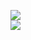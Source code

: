 [![](https://img.shields.io/badge/Made%20With-Github%20Spray-lightgrey.svg?style=for-the-badge&logo=github)](https://github.com/Annihil/github-spray#30258)  
[![](https://i.imgur.com/2DrTn0Z.gif)](https://github.com/Annihil/github-spray)